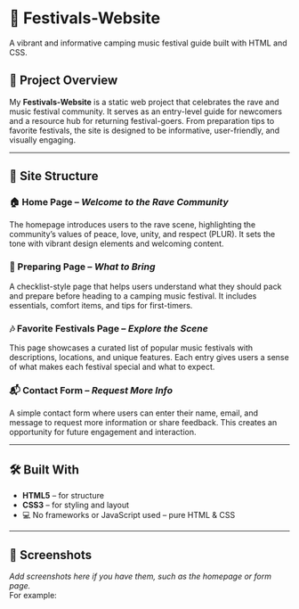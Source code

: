 # 🎪 Festivals-Website  
A vibrant and informative camping music festival guide built with HTML and CSS.

## 🌟 Project Overview  
My **Festivals-Website** is a static web project that celebrates the rave and music festival community. It serves as an entry-level guide for newcomers and a resource hub for returning festival-goers. From preparation tips to favorite festivals, the site is designed to be informative, user-friendly, and visually engaging.

---

## 📄 Site Structure

### 🏠 Home Page – *Welcome to the Rave Community*  
The homepage introduces users to the rave scene, highlighting the community’s values of peace, love, unity, and respect (PLUR). It sets the tone with vibrant design elements and welcoming content.

### 🎒 Preparing Page – *What to Bring*  
A checklist-style page that helps users understand what they should pack and prepare before heading to a camping music festival. It includes essentials, comfort items, and tips for first-timers.

### 🎶 Favorite Festivals Page – *Explore the Scene*  
This page showcases a curated list of popular music festivals with descriptions, locations, and unique features. Each entry gives users a sense of what makes each festival special and what to expect.

### 📬 Contact Form – *Request More Info*  
A simple contact form where users can enter their name, email, and message to request more information or share feedback. This creates an opportunity for future engagement and interaction.

---

## 🛠️ Built With  
- **HTML5** – for structure  
- **CSS3** – for styling and layout  
- 💻 No frameworks or JavaScript used – pure HTML & CSS

---

## 📸 Screenshots  
_Add screenshots here if you have them, such as the homepage or form page._  
For example:
